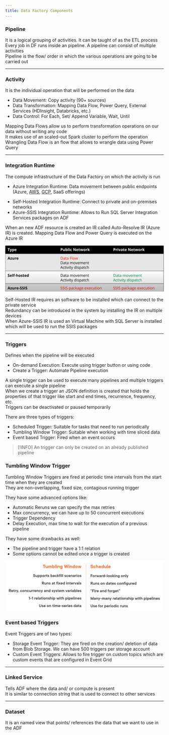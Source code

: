 ```yaml
---
title: Data Factory Components
---
```


### Pipeline

It is a logical grouping of activities. It can be taught of as the ETL process  
Every job in DF runs inside an pipeline. A pipeline can consist of multiple activities  
Pipeline is the flow/ order in which the various operations are going to be carried out

---

### Activity

It is the individual operation that will be performed on the data

* Data Movement: Copy activity (90+ sources)
* Data Transformation: Mapping Data Flow, Power Query, External Services (HDInsight, Databricks, etc.)
* Data Control: For Each, Set/ Append Variable, Wait, Until

Mapping Data Flows allow us to perform transformation operations on our data without writing any code  
It makes use of an scaled-out Spark cluster to perform the operation  
Wrangling Data Flow is an flow that allows to wrangle data using Power Query

---

### Integration Runtime

The compute infrastructure of the Data Factory on which the activity is run

- Azure Integration Runtime: Data movement between public endpoints (Azure, [AWS](../../../AWS/AWS.md), [GCP](../../../GCP/GCP.md), SaaS offerings)
* Self-Hosted Integration Runtime: Connect to private and on-premises networks
* Azure-SSIS Integration Runtime: Allows to Run SQL Server Integration Services packages on ADF

When an new ADF resource is created an IR called Auto-Resolve IR (Azure IR) is created. 
Mapping Data Flow and Power Query is executed on the Azure IR

![Integration Runtime|600](../../images/integration_runtime.png)

Self-Hosted IR requires an software to be installed which can connect to the private service  
Redundancy can be introduced in the system by installing the IR on multiple devices  
When Azure-SSIS IR is used an Virtual Machine with SQL Server is installed which will be used to run the SSIS packages

---

### Triggers

Defines when the pipeline will be executed

* On-demand Execution: Execute using trigger button or using code
* Create a Trigger: Automate Pipeline execution

A single trigger can be used to execute many pipelines and multiple triggers can execute a single pipeline  
When we create a trigger an JSON definition is created that holds the properties of that trigger like start and end times, recurrence, frequency, etc.  
Triggers can be deactivated or paused temporarily

There are three types of triggers:

* Scheduled Trigger: Suitable for tasks that need to run periodically
* Tumbling Window Trigger: Suitable when working with time sliced data
* Event based Trigger: Fired when an event occurs

 > [!INFO]
 > An trigger can only be created on an already published pipeline

### Tumbling Window Trigger

Tumbling Window Triggers are fired at periodic time intervals from the start time when they are created  
They are non-overlapping, fixed size, contagious running trigger

They have some advanced options like:

* Automatic Reruns we can specify the max retries
* Max concurrency, we can have up to 50 concurrent executions
* Trigger Dependency
* Delay Execution, max time to wait for the execution of a previous pipeline

They have some drawbacks as well:

* The pipeline and trigger have a 1:1 relation
* Some options cannot be edited once a trigger is created

![Tumbling Window and Schedule|600](../../images/tumbling_windows_and_schedule.png)

### Event based Triggers

Event Triggers are of two types:

* Storage Event Trigger: They are fired on the creation/ deletion of data from Blob Storage. We can have 500 triggers per storage account
* Custom Event Triggers: Allows to fire trigger on custom topics which are custom events that are configured in Event Grid

---

### Linked Service

Tells ADF where the data and/ or compute is present  
It is similar to connection string that is used to connect to other services

---

### Dataset

It is an named view that points/ references the data that we want to use in the ADF